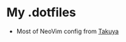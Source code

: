 # My .dotfiles

- Most of NeoVim config from [Takuya](https://github.com/craftzdog/dotfiles-public)
